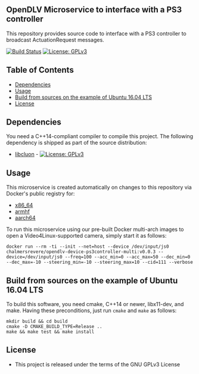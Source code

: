 ## OpenDLV Microservice to interface with a PS3 controller

This repository provides source code to interface with a PS3 controller to
broadcast ActuationRequest messages.

[![Build Status](https://travis-ci.org/chalmers-revere/opendlv-device-ps3controller.svg?branch=master)](https://travis-ci.org/chalmers-revere/opendlv-device-ps3controller) [![License: GPLv3](https://img.shields.io/badge/license-GPL--3-blue.svg
)](https://www.gnu.org/licenses/gpl-3.0.txt)


## Table of Contents
* [Dependencies](#dependencies)
* [Usage](#usage)
* [Build from sources on the example of Ubuntu 16.04 LTS](#build-from-sources-on-the-example-of-ubuntu-1604-lts)
* [License](#license)


## Dependencies
You need a C++14-compliant compiler to compile this project. The following
dependency is shipped as part of the source distribution:

* [libcluon](https://github.com/chrberger/libcluon) - [![License: GPLv3](https://img.shields.io/badge/license-GPL--3-blue.svg
)](https://www.gnu.org/licenses/gpl-3.0.txt)


## Usage
This microservice is created automatically on changes to this repository via Docker's public registry for:
* [x86_64](https://hub.docker.com/r/chalmersrevere/opendlv-device-ps3controller-amd64/tags/)
* [armhf](https://hub.docker.com/r/chalmersrevere/opendlv-device-ps3controller-armhf/tags/)
* [aarch64](https://hub.docker.com/r/chalmersrevere/opendlv-device-ps3controller-aarch64/tags/)

To run this microservice using our pre-built Docker multi-arch images to open
a Video4Linux-supported camera, simply start it as follows:

```
docker run --rm -ti --init --net=host --device /dev/input/js0 chalmersrevere/opendlv-device-ps3controller-multi:v0.0.3 --device=/dev/input/js0 --freq=100 --acc_min=0 --acc_max=50 --dec_min=0 --dec_max=-10 --steering_min=-10 --steering_max=10 --cid=111 --verbose
```

## Build from sources on the example of Ubuntu 16.04 LTS
To build this software, you need cmake, C++14 or newer, libx11-dev, and make.
Having these preconditions, just run `cmake` and `make` as follows:

```
mkdir build && cd build
cmake -D CMAKE_BUILD_TYPE=Release ..
make && make test && make install
```


## License

* This project is released under the terms of the GNU GPLv3 License

